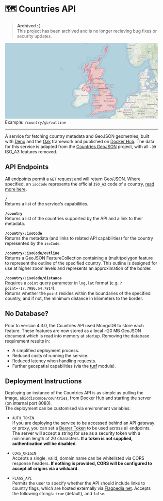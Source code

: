 # 🗺️ Countries API

> **Archived :(**\
> This project has been archived and is no longer recieving bug fixes or security updates.

![Example country outline for "gb", demonstrated on top of an OpenStreetMap basemap.](./media/banner.png)
Example: `/country/gb/outline`

---

A service for fetching country metadata and GeoJSON geometries, built with [Deno](https://deno.com/runtime) and the [Oak](https://oakserver.github.io/oak/) framework and published on [Docker Hub](https://hub.docker.com/r/abiddiscombe/countries). The data for this service is adapted from the [Countries GeoJSON](https://github.com/datasets/geo-countries) project, with all `-99` ISO_A3 features removed.

## API Endpoints
All endpoints permit a `GET` request and will return Geo/JSON. Where specified, an `isoCode` represents the official `ISO_A2` code of a country, [read more here](https://en.wikipedia.org/wiki/ISO_3166-1_alpha-3).


**`/`**\
Returns a list of the service's capabilities.

**`/country`**\
Returns a list of the countries supported by the API and a link to their metadata.

**`/country/:isoCode`**\
Returns the metadata (and links to related API capabilities) for the country represented by the `isoCode`.

**`/country/:isoCode/outline`**\
Returns a GeoJSON FeatureCollection containing a (multi)polygon feature to represent the outline of the specified country. This outline is designed for use at higher zoom levels and represents an approximation of the border.

**`/country/:isoCode/distance`**\
Requires a `point` query parameter in `lng,lat` format (e.g. `?point=-17.7986,64.7814`).\
Returns whether the `point` resides within the boundaries of the specified country, and if not, the minimum distance in kilometers to the border.

## No Database?
Prior to version 4.3.0, the Countries API used MongoDB to store each feature. These features are now stored as a local ~20 MB GeoJSON document which is read into memory at startup. Removing the database requirement results in:
- A simplified deployment process.
- Reduced costs of running the service.
- Reduced latency when handling requests.
- Further geospatial capabilities (via the [turf](https://turfjs.org/) module).

## Deployment Instructions
Deploying an instance of the Countries API is as simple as pulling the image, `abiddiscombe/countries`, from [Docker Hub](https://hub.docker.com/r/abiddiscombe/countries) and starting the server (on internal port 8080).\
The deployment can be customised via environment variables:

- `AUTH_TOKEN`\
If you are deploying the service to be accessed behind an API gateway or proxy, you can set a [Bearer Token](https://swagger.io/docs/specification/authentication/bearer-authentication/) to be used across all endpoints. The server will accept a string for use as a security token with a minimum length of 20 characters. **If a token is not supplied, authentication will be disabled**.

- `CORS_ORIGIN`\
Accepts a single, valid, domain name can be whitelisted via CORS response headers. **If nothing is provided, CORS will be configured to accept all origins via a wildcard.**

- `FLAGS_API`\
Permits the user to specify whether the API should include links to country flags, which are hosted externally via [Flagpedia.net](https://flagpedia.net/). Accepts the following strings: `true` (default), and `false`.
